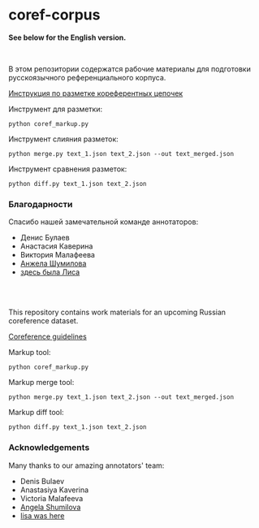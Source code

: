 # coref-corpus

**See below for the English version.**

</br>

В этом репозитории содержатся рабочие материалы для подготовки русскоязычного референциального корпуса.

[Инструкция по разметке кореферентных цепочек](coreference_guidelines.md)

Инструмент для разметки:

    python coref_markup.py

Инструмент слияния разметок:

    python merge.py text_1.json text_2.json --out text_merged.json
    
Инструмент сравнения разметок:

    python diff.py text_1.json text_2.json

### Благодарности
Спасибо нашей замечательной команде аннотаторов:
* Денис Булаев
* Анастасия Каверина
* Виктория Малафеева
* [Анжела Шумилова](https://github.com/AngelaShumilova) 
* [здесь была Лиса](https://github.com/xiaoliska)

</br>
</br>

This repository contains work materials for an upcoming Russian coreference dataset.

[Coreference guidelines](coreference_guidelines.md)

Markup tool:

    python coref_markup.py

Markup merge tool:

    python merge.py text_1.json text_2.json --out text_merged.json
    
Markup diff tool:

    python diff.py text_1.json text_2.json
    
### Acknowledgements
Many thanks to our amazing annotators' team:
* Denis Bulaev
* Anastasiya Kaverina
* Victoria Malafeeva
* [Angela Shumilova](https://github.com/AngelaShumilova)
* [lisa was here](https://github.com/xiaoliska)
